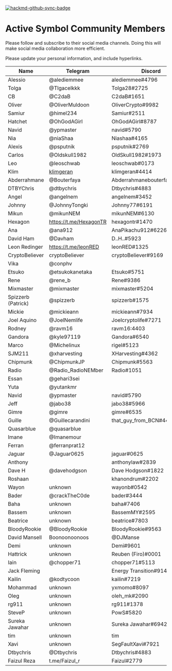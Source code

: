 [![hackmd-github-sync-badge](https://hackmd.io/5fOxRzy_Q4-RvugFZA4dDA/badge)](https://hackmd.io/5fOxRzy_Q4-RvugFZA4dDA)

# Active Symbol Community Members  

Please follow and subscribe to their social media channels. Doing this will make social media collaboration more efficient. 

Please update your personal information, and include hyperlinks.


| Name | Telegram | Discord | Twitter |
| --------------- | --------------- | --------------- | --------------- |
| Alessio | @alediemmee | alediemmee#4796 |https://twitter.com/alediemmee
| Tolga | @Tlgacelkkk | Tolga28#2725 |https://twitter.com/tolga_celik
| CB | @C2daB | C2daB#1651 |https://twitter.com/DjCellBlock
| Oliver | @OliverMuldoon | OliverCrypto#9982 |https://twitter.com/OliverMuldoon
| Samiur | @himel234 | Samiur#2511 |https://twitter.com/SamiurR76186237
| Hatchet | @OhGodAGirl | OhGodAGirl#8787 |https://twitter.com/0x6861746366574
| Navid | @ypmaster | navid#5790 |https://twitter.com/Navid4good
| Nia | @niaShaa | Niashaa#4165 |https://twitter.com/Niashabid17
| Alexis | @psputnik | psputnik#2769 | @NEM_bol
| Carlos | @Oldskull1982 | OldSkull1982#1973 |https://twitter.com/todo_nem
| Leo | @leoschwab | leoschwab#0173 |https://twitter.com/schwab_leonardo
| Klim | [klimgeran](https://t.me/klimgeran) | klimgeran#4414 |https://twitter.com/GeranKlim
| Abderrahmane | @Bouterfaya | Abderrahmanebouterfaya#7076 |https://twitter.com/AbdouBouterfaya
| DTBYChris | @dtbychris | Dtbychris#4883 |https://twitter.com/NEM_Taiwanese
| Angel | @angelnem | angelnem#3452 |https://twitter.com/bestgoldangel
| Johnny | @JohnnyTongki | Johnny77#6191 |https://twitter.com/TongkiJohnny
| Mikun | @mikunNEM | mikunNEM#6130 |https://twitter.com/mikunNEM
| Hexagon | https://t.me/HexagonTR| hexagontr#1470 | https://twitter.com/Hexagon_tr
| Ana | @ana912 | AnaPikachu912#6226 |
| David Ham | @Davham | D..H..#5923 |
| Leon Redinger | https://t.me/leonRED | leonRED#1325 | https://twitter.com/leonRED |
| CryptoBeliever | cryptoBeliever | cryptoBeliever#9169 |
| Vika | @conphv |
| Etsuko | @etsukokanetaka | Etsuko#5751 |
| Rene | @rene_b | Rene#9386 |
| Mixmaster | @mixmaster | mixmaster#5204 |
| Spizzerb (Patrick) | @spizzerb | spizzerb#1575 |
| Mickie | @mickieann | mickieann#7934 |
| Joel Aquino | @JoelNemlife | Joelcryptolife#7271 |
| Rodney | @ravm16 | ravm16:4403 |
| Gandora | @kyle97119 | Gandora#6540 |
| Marco | @Michelinux | rigel#5123 |
| SJM211 | @xharvesting | XHarvesting#4362 |
| Chipmunk | @ChipmunkJP | Chipmunk#5563 |
| Radio | @Radio_RadioNEMber | Radio#1051 |
| Essan | @gehari3sei |
| Yuta | @yutankmr |
| Navid | @ypmaster | navid#5790 |
| Jeff | @jabo38 | jabo38#5966 |https://twitter.com/thejabo38
| Gimre | @gimre | gimre#6535 |https://twitter.com/NCOSIGIMCITYNRE
| Guille | @Guillecarandini | that_guy_from_BCN#4435 |
| Quasarblue | @quasarblue |
| Imane | @Imanemour |
| Ferran | @ferranprat12 |
| Jaguar | @Jaguar0625 | jaguar#0625 |https://twitter.com/Jaguar0625
| Anthony |   | anthonylaw#2839 |
| Dave H | @davehodgson | Dave Hodgson#1822 |
| Roshaan | | khanondrum#2202 |
| Wayon | unknown | wayonb#0542 |
| Bader | @crackTheC0de | bader#3444 |
| Baha | unknown | baha#7406 |
| Bassem | unknown | BassemMY#2595 |
| Beatrice | unknown | beatrice#7803 |
| BloodyRookie | @BloodyRookie | BloodyRookie#9563 |
| David Mansell | Boonoonoonoos | @DJManse | Vybz#6422 |
| Demi | unknown | Demi#9601 |
| Hattrick | unknown | Reuben (Firo)#0001 |
| Iain | @chopper71 | chopper71#5113 |
| Jack Fleming | | Energy Transition#9143 |
| Kailin | @kodtycoon | kailin#7219 |
| Mohammad | unknown | yxmomo#8097 |
| Oleg | unknown | oleh_mk#2090 |
| rg911 | unknown | rg911#1378 |
| SteveP | unknown | PowS#5820 |
| Sureka Jawahar | unknown | Sureka Jawahar#6942 |
| tim | unknown | tim |#4764 |
| Xavi | unknown | SegFaultXavi#7921 |
| Dtbychris | @Dtbychris | Dtbychris#4883 |
| Faizul Reza | t.me/Faizul_r | Faizul#2779 | https://twitter.com/FaizulReza1 |
